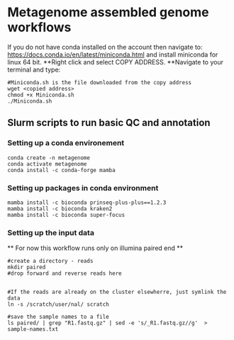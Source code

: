 # Metagenome assembled genome workflows 

If you do not have conda installed on the account then navigate to: https://docs.conda.io/en/latest/miniconda.html and install miniconda for linux 64 bit.
**Right click and select COPY ADDRESS.
**Navigate to your terminal and type:
    
    #Miniconda.sh is the file downloaded from the copy address
    wget <copied address>
    chmod +x Miniconda.sh 
    ./Miniconda.sh
    
## Slurm scripts to run basic QC and annotation

### Setting up a conda environement 

    conda create -n metagenome
    conda activate metagenome
    conda install -c conda-forge mamba

### Setting up packages in conda environment 


    mamba install -c bioconda prinseq-plus-plus==1.2.3
    mamba install -c bioconda kraken2 
    mamba install -c bioconda super-focus 

### Setting up the input data
** For now this workflow runs only on illumina paired end **

    #create a directory - reads 
    mkdir paired
    #drop forward and reverse reads here


    #If the reads are already on the cluster elsewherre, just symlink the data
    ln -s /scratch/user/nal/ scratch

    #save the sample names to a file
    ls paired/ | grep "R1.fastq.gz" | sed -e 's/_R1.fastq.gz//g'  > sample-names.txt
